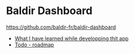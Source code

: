 # Baldir Dashboard

https://github.com/baldir-fr/baldir-dashboard

- [What I have learned while developping thit app](docs/Learning_path.md)
- [Todo - roadmap](docs/Todo.md)